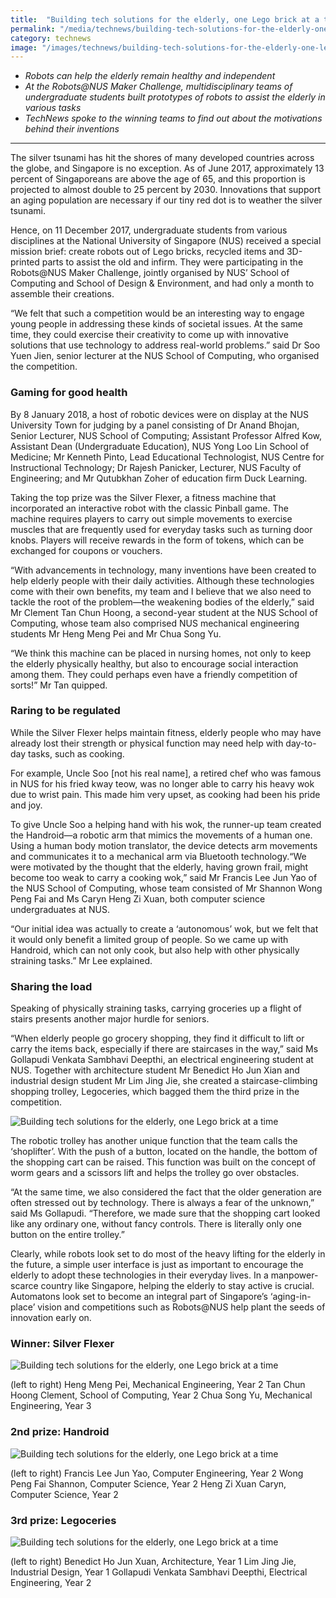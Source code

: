 ```yaml
---
title:  "Building tech solutions for the elderly, one Lego brick at a time"
permalink: "/media/technews/building-tech-solutions-for-the-elderly-one-lego-brick-at-a-time"
category: technews
image: "/images/technews/building-tech-solutions-for-the-elderly-one-lego-brick-at-a-time-part-1.png"
---
```


* *Robots can help the elderly remain healthy and independent*
* *At the Robots@NUS Maker Challenge, multidisciplinary teams of undergraduate students built prototypes of robots to assist the elderly in various tasks*
* *TechNews spoke to the winning teams to find out about the motivations behind their inventions*

---

The silver tsunami has hit the shores of many developed countries across the globe, and Singapore is no exception. As of June 2017, approximately 13 percent of Singaporeans are above the age of 65, and this proportion is projected to almost double to 25 percent by 2030. Innovations that support an aging population are necessary if our tiny red dot is to weather the silver tsunami.

Hence, on 11 December 2017, undergraduate students from various disciplines at the National University of Singapore (NUS) received a special mission brief: create robots out of Lego bricks, recycled items and 3D-printed parts to assist the old and infirm. They were participating in the Robots@NUS Maker Challenge, jointly organised by NUS’ School of Computing and School of Design & Environment, and had only a month to assemble their creations. 

“We felt that such a competition would be an interesting way to engage young people in addressing these kinds of societal issues. At the same time, they could exercise their creativity to come up with innovative solutions that use technology to address real-world problems.” said Dr Soo Yuen Jien, senior lecturer at the NUS School of Computing, who organised the competition.

### **Gaming for good health**
By 8 January 2018, a host of robotic devices were on display at the NUS University Town for judging by a panel consisting of Dr Anand Bhojan, Senior Lecturer, NUS School of Computing; Assistant Professor Alfred Kow, Assistant Dean (Undergraduate Education), NUS Yong Loo Lin School of Medicine; Mr Kenneth Pinto, Lead Educational Technologist, NUS Centre for Instructional Technology; Dr Rajesh Panicker, Lecturer, NUS Faculty of Engineering; and Mr Qutubkhan Zoher of education firm Duck Learning.

Taking the top prize was the Silver Flexer, a fitness machine that incorporated an interactive robot with the classic Pinball game. The machine requires players to carry out simple movements to exercise muscles that are frequently used for everyday tasks such as turning door knobs. Players will receive rewards in the form of tokens, which can be exchanged for coupons or vouchers.

“With advancements in technology, many inventions have been created to help elderly people with their daily activities. Although these technologies come with their own benefits, my team and I believe that we also need to tackle the root of the problem—the weakening bodies of the elderly,” said Mr Clement Tan Chun Hoong, a second-year student at the NUS School of Computing, whose team also comprised NUS mechanical engineering students Mr Heng Meng Pei and Mr Chua Song Yu.

“We think this machine can be placed in nursing homes, not only to keep the elderly physically healthy, but also to encourage social interaction among them. They could perhaps even have a friendly competition of sorts!” Mr Tan quipped.

### **Raring to be regulated**
While the Silver Flexer helps maintain fitness, elderly people who may have already lost their strength or physical function may need help with day-to-day tasks, such as cooking.

For example, Uncle Soo [not his real name], a retired chef who was famous in NUS for his fried kway teow, was no longer able to carry his heavy wok due to wrist pain. This made him very upset, as cooking had been his pride and joy.

To give Uncle Soo a helping hand with his wok, the runner-up team created the Handroid—a robotic arm that mimics the movements of a human one. Using a human body motion translator, the device detects arm movements and communicates it to a mechanical arm via Bluetooth technology.“We were motivated by the thought that the elderly, having grown frail, might become too weak to carry a cooking wok,” said Mr Francis Lee Jun Yao of the NUS School of Computing, whose team consisted of Mr Shannon Wong Peng Fai and Ms Caryn Heng Zi Xuan, both computer science undergraduates at NUS.

“Our initial idea was actually to create a ‘autonomous’ wok, but we felt that it would only benefit a limited group of people. So we came up with Handroid, which can not only cook, but also help with other physically straining tasks.” Mr Lee explained.

### **Sharing the load**
Speaking of physically straining tasks, carrying groceries up a flight of stairs presents another major hurdle for seniors.

“When elderly people go grocery shopping, they find it difficult to lift or carry the items back, especially if there are staircases in the way,” said Ms Gollapudi Venkata Sambhavi Deepthi, an electrical engineering student at NUS. Together with architecture student Mr Benedict Ho Jun Xian and industrial design student Mr Lim Jing Jie, she created a staircase-climbing shopping trolley, Legoceries, which bagged them the third prize in the competition.

![Building tech solutions for the elderly, one Lego brick at a time](/images/technews/building-tech-solutions-for-the-elderly-one-lego-brick-at-a-time-part-1.png)

The robotic trolley has another unique function that the team calls the ‘shoplifter’. With the push of a button, located on the handle, the bottom of the shopping cart can be raised. This function was built on the concept of worm gears and a scissors lift and helps the trolley go over obstacles.

“At the same time, we also considered the fact that the older generation are often stressed out by technology. There is always a fear of the unknown,” said Ms Gollapudi. “Therefore, we made sure that the shopping cart looked like any ordinary one, without fancy controls. There is literally only one button on the entire trolley.”

Clearly, while robots look set to do most of the heavy lifting for the elderly in the future, a simple user interface is just as important to encourage the elderly to adopt these technologies in their everyday lives. In a manpower-scarce country like Singapore, helping the elderly to stay active is crucial. Automatons look set to become an integral part of Singapore’s ‘aging-in-place’ vision and competitions such as Robots@NUS help plant the seeds of innovation early on.

### **Winner: Silver Flexer**

![Building tech solutions for the elderly, one Lego brick at a time](/images/technews/building-tech-solutions-for-the-elderly-one-lego-brick-at-a-time-part-2.png)

(left to right)
Heng Meng Pei, Mechanical Engineering, Year 2
Tan Chun Hoong Clement, School of Computing, Year 2
Chua Song Yu, Mechanical Engineering, Year 3

### **2nd prize: Handroid**

![Building tech solutions for the elderly, one Lego brick at a time](/images/technews/building-tech-solutions-for-the-elderly-one-lego-brick-at-a-time-part-3.png)

(left to right)
Francis Lee Jun Yao, Computer Engineering, Year 2
Wong Peng Fai Shannon, Computer Science, Year 2
Heng Zi Xuan Caryn, Computer Science, Year 2

### **3rd prize: Legoceries**

![Building tech solutions for the elderly, one Lego brick at a time](/images/technews/building-tech-solutions-for-the-elderly-one-lego-brick-at-a-time-part-4.png)

(left to right)
Benedict Ho Jun Xuan, Architecture, Year 1
Lim Jing Jie, Industrial Design, Year 1
Gollapudi Venkata Sambhavi Deepthi, Electrical Engineering, Year 2
